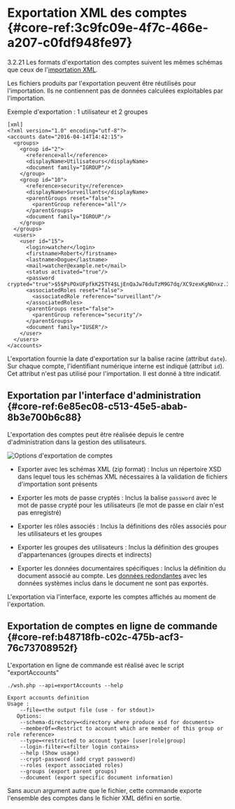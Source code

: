# Exportation XML des comptes {#core-ref:3c9fc09e-4f7c-466e-a207-c0fdf948fe97}

<span class="flag inline release from">3.2.21</span> Les formats d'exportation 
des comptes suivent les mêmes schémas que ceux de
l'[importation XML][importXML].

Les fichiers produits par l'exportation peuvent être réutilisés pour l'importation.
Ils ne contiennent pas de données calculées exploitables par l'importation.

Exemple d'exportation : 1 utilisateur et 2 groupes

    [xml]
    <?xml version="1.0" encoding="utf-8"?>
    <accounts date="2016-04-14T14:42:15">
      <groups>
        <group id="2">
          <reference>all</reference>
          <displayName>Utilisateurs</displayName>
          <document family="IGROUP"/>
        </group>
        <group id="10">
          <reference>security</reference>
          <displayName>Surveillants</displayName>
          <parentGroups reset="false">
            <parentGroup reference="all"/>
          </parentGroups>
          <document family="IGROUP"/>
        </group>
      </groups>
      <users>
        <user id="15">
          <login>watcher</login>
          <firstname>Robert</firstname>
          <lastname>Dogue</lastname>
          <mail>watcher@example.net</mail>
          <status activated="true"/>
          <password crypted="true">$5$PsPOxUFpfkK25TY4$LjEnQaJw76duTzM9G7dq/XC9zexKgNOnxz.3virIIRD</password>
          <associatedRoles reset="false">
            <associatedRole reference="surveillant"/>
          </associatedRoles>
          <parentGroups reset="false">
            <parentGroup reference="security"/>
          </parentGroups>
          <document family="IUSER"/>
        </user>
      </users>
    </accounts>

L'exportation fournie la date d'exportation sur la balise racine (attribut
`date`). Sur chaque compte, l'identifiant numérique interne est indiqué
(attribut `id`). Cet attribut n'est pas utilisé pour l'importation. Il est
donné à titre indicatif.

## Exportation par l'interface d'administration {#core-ref:6e85ec08-c513-45e5-abab-8b3e700b6c88}

L'exportation des comptes peut être réalisée depuis le centre d'administration
dans la gestion des utilisateurs.

![ Options d'exportation de comptes ](exportAccountsXML.png)

*   Exporter avec les schémas XML (zip format)
:   Inclus un répertoire XSD dans lequel tous les schémas XML nécessaires à la 
    validation de fichiers d'importation sont présents

*   Exporter les mots de passe cryptés
:   Inclus la balise `password` avec le mot de passe crypté pour les utilisateurs
    (le mot de passe en clair n'est pas enregistré)

*   Exporter les rôles associés
:   Inclus la définitions des rôles associés pour les utilisateurs et les groupes

*   Exporter les groupes des utilisateurs
:   Inclus la définition des groupes d'appartenances (groupes directs et indirects)

*   Exporter les données documentaires spécifiques
:   Inclus la définition du document associé au compte. Les [données redondantes][IUSER] 
    avec les données systèmes inclus dans le document ne sont pas exportés.

L'exportation via l'interface, exporte les comptes affichés au moment de
l'exportation.

## Exportation de comptes en ligne de commande {#core-ref:b48718fb-c02c-475b-acf3-76c73708952f}

L'exportation en ligne de commande est réalisé avec le script "exportAccounts"

    ./wsh.php --api=exportAccounts --help
    
    Export accounts definition
    Usage :
        --file=<the output file (use - for stdout)>
       Options:
        --schema-directory=<directory where produce xsd for documents>
        --memberOf=<Restrict to account which are member of this group or role reference>
        --type=<restricted to account type> [user|role|group] 
        --login-filter=<filter login contains>
        --help (Show usage) 
        --crypt-password (add crypt password) 
        --roles (export associated roles) 
        --groups (export parent groups) 
        --document (export specific document information) 

Sans aucun argument autre que le fichier, cette commande exporte l'ensemble des 
comptes dans le fichier XML défini en sortie.


<!-- links -->
[IUSER]:    #core-ref:4842d6c2-f88d-41d9-aa30-04437ffdb67e
[importXML]:#core-ref:d9e6f16a-6627-4f12-9d5f-a136b21e7cc3